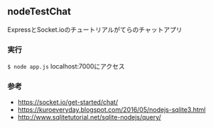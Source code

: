## nodeTestChat
ExpressとSocket.ioのチュートリアルがてらのチャットアプリ

### 実行
`$ node app.js`
localhost:7000にアクセス

### 参考
- https://socket.io/get-started/chat/
- https://kuroeveryday.blogspot.com/2016/05/nodejs-sqlite3.html
- http://www.sqlitetutorial.net/sqlite-nodejs/query/